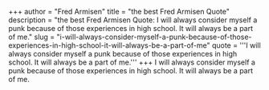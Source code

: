 +++
author = "Fred Armisen"
title = "the best Fred Armisen Quote"
description = "the best Fred Armisen Quote: I will always consider myself a punk because of those experiences in high school. It will always be a part of me."
slug = "i-will-always-consider-myself-a-punk-because-of-those-experiences-in-high-school-it-will-always-be-a-part-of-me"
quote = '''I will always consider myself a punk because of those experiences in high school. It will always be a part of me.'''
+++
I will always consider myself a punk because of those experiences in high school. It will always be a part of me.
